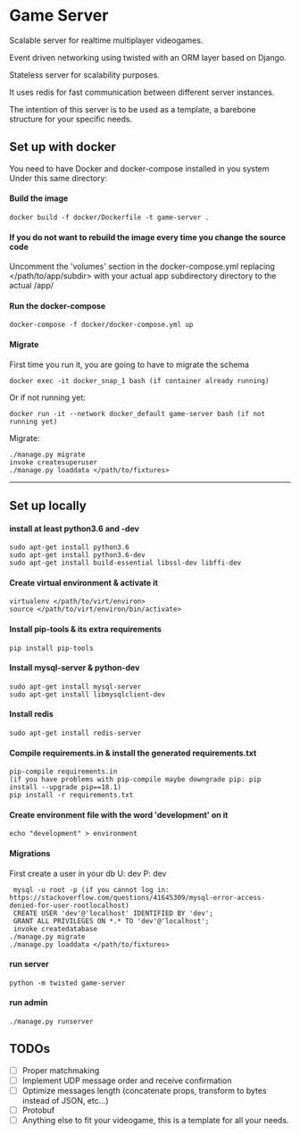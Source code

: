 # Game Server

Scalable server for realtime multiplayer videogames.

Event driven networking using twisted with an ORM layer based on Django.

Stateless server for scalability purposes.

It uses redis for fast communication between different server instances.

The intention of this server is to be used as a template, a barebone structure for your specific needs.

## Set up with docker

You need to have Docker and docker-compose  installed in you system
Under this same directory:
  
#### Build the image
    docker build -f docker/Dockerfile -t game-server .
      
#### If you do not want to rebuild the image every time you change the source code
Uncomment the 'volumes' section in the docker-compose.yml replacing </path/to/app/subdir> with your actual app subdirectory directory to the actual /app/<subdir>
    
    
#### Run the docker-compose
    docker-compose -f docker/docker-compose.yml up

#### Migrate
First time you run it, you are going to have to migrate the schema

    docker exec -it docker_snap_1 bash (if container already running)
Or if not running yet:

    docker run -it --network docker_default game-server bash (if not running yet)
Migrate:

    ./manage.py migrate
    invoke createsuperuser
    ./manage.py loaddata </path/to/fixtures>

___

## Set up locally

#### install at least python3.6 and -dev

	sudo apt-get install python3.6
	sudo apt-get install python3.6-dev
	sudo apt-get install build-essential libssl-dev libffi-dev

#### Create virtual environment & activate it
	virtualenv </path/to/virt/environ>
	source </path/to/virt/environ/bin/activate>

#### Install pip-tools & its extra requirements
	pip install pip-tools

#### Install mysql-server & python-dev
	sudo apt-get install mysql-server
	sudo apt-get install libmysqlclient-dev

#### Install redis
    sudo apt-get install redis-server

#### Compile requirements.in & install the generated requirements.txt
	pip-compile requirements.in
	(if you have problems with pip-compile maybe downgrade pip: pip install --upgrade pip==18.1)
	pip install -r requirements.txt

#### Create environment file with the word 'development' on it
	echo "development" > environment

#### Migrations
First create a user in your db U: dev P: dev
     
     mysql -u root -p (if you cannot log in: https://stackoverflow.com/questions/41645309/mysql-error-access-denied-for-user-rootlocalhost)
     CREATE USER 'dev'@'localhost' IDENTIFIED BY 'dev';
     GRANT ALL PRIVILEGES ON *.* TO 'dev'@'localhost';
     invoke createdatabase
    ./manage.py migrate
    ./manage.py loaddata </path/to/fixtures>

#### run server
    python -m twisted game-server

#### run admin
    ./manage.py runserver

## TODOs

- [ ] Proper matchmaking
- [ ] Implement UDP message order and receive confirmation
- [ ] Optimize messages length (concatenate props, transform to bytes instead of JSON, etc...)
- [ ] Protobuf
- [ ] Anything else to fit your videogame, this is a template for all your needs. 
